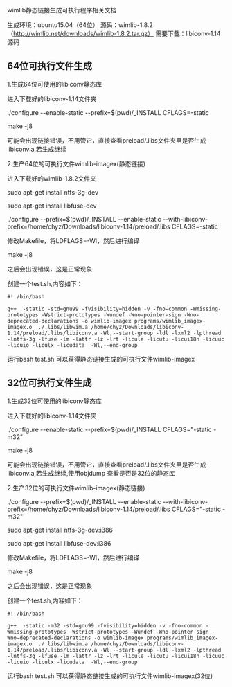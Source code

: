 wimlib静态链接生成可执行程序相关文档

生成环境：ubuntu15.04（64位）
源码：wimlib-1.8.2  （http://wimlib.net/downloads/wimlib-1.8.2.tar.gz）
需要下载：libiconv-1.14源码

## 64位可执行文件生成

1.生成64位可使用的libiconv静态库

进入下载好的libiconv-1.14文件夹

./configure --enable-static --prefix=$(pwd)/_INSTALL CFLAGS=-static

make -j8 

可能会出现链接错误，不用管它，直接查看preload/.libs文件夹里是否生成libiconv.a,若生成继续

2.生产64位的可执行文件wimlib-imagex(静态链接)

进入下载好的wimlib-1.8.2文件夹

sudo apt-get install ntfs-3g-dev

sudo apt-get install libfuse-dev

./configure --prefix=$(pwd)/_INSTALL --enable-static --with-libiconv-prefix=/home/chyz/Downloads/libiconv-1.14/preload/.libs CFLAGS=-static 

修改Makefile，将LDFLAGS=-Wl，然后进行编译

make -j8

之后会出现错误，这是正常现象

创建一个test.sh,内容如下：

~~~
#! /bin/bash

g++  -static -std=gnu99 -fvisibility=hidden -v -fno-common -Wmissing-prototypes -Wstrict-prototypes -Wundef -Wno-pointer-sign -Wno-deprecated-declarations -o wimlib-imagex programs/wimlib_imagex-imagex.o  ./.libs/libwim.a /home/chyz/Downloads/libiconv-1.14/preload/.libs/libiconv.a -Wl,--start-group -ldl -lxml2 -lpthread -lntfs-3g -lfuse -lm -lattr -lz -lrt -licule -licutu -licui18n -licuuc -licuio -liculx -licudata  -Wl,--end-group
~~~

运行bash test.sh 可以获得静态链接生成的可执行文件wimlib-imagex

## 32位可执行文件生成

1.生成32位可使用的libiconv静态库

进入下载好的libiconv-1.14文件夹

./configure --enable-static --prefix=$(pwd)/_INSTALL CFLAGS="-static -m32"

make -j8 

可能会出现链接错误，不用管它，直接查看preload/.libs文件夹里是否生成libiconv.a,若生成继续,使用objdump 查看是否是32位的静态库

2.生产32位的可执行文件wimlib-imagex(静态链接)

./configure --prefix=$(pwd)/_INSTALL --enable-static --with-libiconv-prefix=/home/chyz/Downloads/libiconv-1.14/preload/.libs CFLAGS="-static -m32" 

sudo apt-get install ntfs-3g-dev:i386

sudo apt-get install libfuse-dev:i386

修改Makefile，将LDFLAGS=-Wl，然后进行编译

make -j8

之后会出现错误，这是正常现象

创建一个test.sh,内容如下：

~~~
#! /bin/bash

g++  -static -m32 -std=gnu99 -fvisibility=hidden -v -fno-common -Wmissing-prototypes -Wstrict-prototypes -Wundef -Wno-pointer-sign -Wno-deprecated-declarations -o wimlib-imagex programs/wimlib_imagex-imagex.o  ./.libs/libwim.a /home/chyz/Downloads/libiconv-1.14/preload/.libs/libiconv.a -Wl,--start-group -ldl -lxml2 -lpthread -lntfs-3g -lfuse -lm -lattr -lz -lrt -licule -licutu -licui18n -licuuc -licuio -liculx -licudata  -Wl,--end-group
~~~

运行bash test.sh 可以获得静态链接生成的可执行文件wimlib-imagex(32位)


